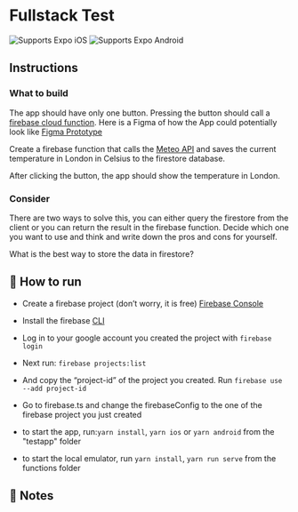 # Fullstack Test

<p>
  <!-- iOS -->
  <img alt="Supports Expo iOS" longdesc="Supports Expo iOS" src="https://img.shields.io/badge/iOS-4630EB.svg?style=flat-square&logo=APPLE&labelColor=999999&logoColor=fff" />
  <!-- Android -->
  <img alt="Supports Expo Android" longdesc="Supports Expo Android" src="https://img.shields.io/badge/Android-4630EB.svg?style=flat-square&logo=ANDROID&labelColor=A4C639&logoColor=fff" />
</p>

## Instructions

### What to build

The app should have only one button. Pressing the button should call a [firebase cloud function](https://firebase.google.com/docs/functions).
Here is a Figma of how the App could potentially look like [Figma Prototype](https://www.figma.com/proto/wZ16lZpnhJmgYh3LJ0AihI/Interview-Task?node-id=1%3A2&scaling=scale-down&page-id=0%3A1&starting-point-node-id=1%3A2)

Create a firebase function that calls the [Meteo API](https://open-meteo.com/en) and saves the current temperature in London in Celsius to the firestore database.

After clicking the button, the app should show the temperature in London.

### Consider
There are two ways to solve this, you can either query the firestore from the client or you can return the result in the firebase function. Decide which one you want to use and think and write down the pros and cons for yourself.

What is the best way to store the data in firestore?
## 🚀 How to run
- Create a firebase project (don’t worry, it is free) [Firebase Console](https://console.firebase.google.com/)
- Install the firebase [CLI](https://firebase.google.com/docs/cli)
- Log in to your google account you created the project with `firebase login`
- Next run: `firebase projects:list`
- And copy the “project-id” of the project you created.
Run `firebase use --add project-id`
- Go to firebase.ts and change the firebaseConfig to the one of the firebase project you just created

- to start the app, run:`yarn install`, `yarn ios` or `yarn android` from the "testapp" folder
- to start the local emulator, run `yarn install`, `yarn run serve` from the functions folder


## 📝 Notes

